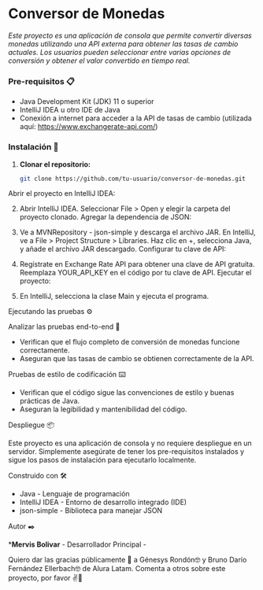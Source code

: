 # Conversor de Monedas

_Este proyecto es una aplicación de consola que permite convertir diversas monedas utilizando una API externa para obtener las tasas de cambio actuales. Los usuarios pueden seleccionar entre varias opciones de conversión y obtener el valor convertido en tiempo real._

### Pre-requisitos 📋

- Java Development Kit (JDK) 11 o superior
- IntelliJ IDEA u otro IDE de Java
- Conexión a internet para acceder a la API de tasas de cambio (utilizada aquí: https://www.exchangerate-api.com/)

### Instalación 🔧

1. **Clonar el repositorio:**
   ```bash
   git clone https://github.com/tu-usuario/conversor-de-monedas.git
Abrir el proyecto en IntelliJ IDEA:

2. Abrir IntelliJ IDEA.
Seleccionar File > Open y elegir la carpeta del proyecto clonado.
Agregar la dependencia de JSON:

3. Ve a MVNRepository - json-simple y descarga el archivo JAR.
En IntelliJ, ve a File > Project Structure > Libraries.
Haz clic en +, selecciona Java, y añade el archivo JAR descargado.
Configurar tu clave de API:

4. Regístrate en Exchange Rate API para obtener una clave de API gratuita.
Reemplaza YOUR_API_KEY en el código por tu clave de API.
Ejecutar el proyecto:

5. En IntelliJ, selecciona la clase Main y ejecuta el programa.

Ejecutando las pruebas ⚙️

Analizar las pruebas end-to-end 🔩

- Verifican que el flujo completo de conversión de monedas funcione correctamente.
- Aseguran que las tasas de cambio se obtienen correctamente de la API.

Pruebas de estilo de codificación ⌨️

- Verifican que el código sigue las convenciones de estilo y buenas prácticas de Java.
- Aseguran la legibilidad y mantenibilidad del código.

Despliegue 📦

Este proyecto es una aplicación de consola y no requiere despliegue en un servidor.
Simplemente asegúrate de tener los pre-requisitos instalados y sigue los pasos de instalación para ejecutarlo localmente.

Construido con 🛠️

- Java - Lenguaje de programación
- IntelliJ IDEA - Entorno de desarrollo integrado (IDE)
- json-simple - Biblioteca para manejar JSON

Autor ✒️

***Mervis Bolivar** - Desarrollador Principal -

Quiero dar las gracias públicamente 🎁 a Génesys Rondón🤓 y Bruno Darío Fernández Ellerbach🤓 de Alura Latam.
Comenta a otros sobre este proyecto, por favor ✌️📢
